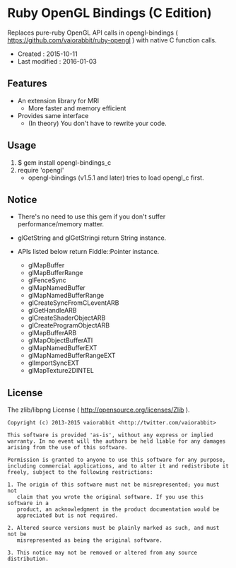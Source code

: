 <!-- -*- mode:markdown; coding:utf-8; -*- -->

# Ruby OpenGL Bindings (C Edition) #

Replaces pure-ruby OpenGL API calls in opengl-bindings ( https://github.com/vaiorabbit/ruby-opengl ) with native C function calls.

*   Created : 2015-10-11
*   Last modified : 2016-01-03

## Features ##

*   An extension library for MRI
	*   More faster and memory efficient
*   Provides same interface
	*   (In theory) You don't have to rewrite your code.


## Usage ##

1.  $ gem install opengl-bindings_c
2.  require 'opengl'
    *   opengl-bindings (v1.5.1 and later) tries to load opengl_c first.

## Notice ##

*   There's no need to use this gem if you don't suffer performance/memory matter.

*   glGetString and glGetStringi return String instance.
*   APIs listed below return Fiddle::Pointer instance.
    *   glMapBuffer
    *   glMapBufferRange
    *   glFenceSync
    *   glMapNamedBuffer
    *   glMapNamedBufferRange
    *   glCreateSyncFromCLeventARB
    *   glGetHandleARB
    *   glCreateShaderObjectARB
    *   glCreateProgramObjectARB
    *   glMapBufferARB
    *   glMapObjectBufferATI
    *   glMapNamedBufferEXT
    *   glMapNamedBufferRangeEXT
    *   glImportSyncEXT
    *   glMapTexture2DINTEL


## License ##

The zlib/libpng License ( http://opensource.org/licenses/Zlib ).

    Copyright (c) 2013-2015 vaiorabbit <http://twitter.com/vaiorabbit>

    This software is provided 'as-is', without any express or implied
    warranty. In no event will the authors be held liable for any damages
    arising from the use of this software.

    Permission is granted to anyone to use this software for any purpose,
    including commercial applications, and to alter it and redistribute it
    freely, subject to the following restrictions:

    1. The origin of this software must not be misrepresented; you must not
       claim that you wrote the original software. If you use this software in a
       product, an acknowledgment in the product documentation would be
       appreciated but is not required.

    2. Altered source versions must be plainly marked as such, and must not be
       misrepresented as being the original software.

    3. This notice may not be removed or altered from any source distribution.
